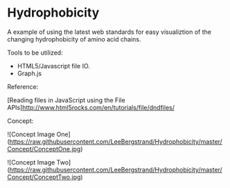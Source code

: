 Hydrophobicity
==============
A example of using the latest web standards for easy visualiztion of the changing hydrophobicity of amino acid chains.

Tools to be utilized:

- HTML5/Javascript file IO.
- Graph.js

Reference:

[Reading files in JavaScript using the File APIs]http://www.html5rocks.com/en/tutorials/file/dndfiles/

Concept:

![Concept Image One] (https://raw.githubusercontent.com/LeeBergstrand/Hydrophobicity/master/Concept/ConceptOne.jpg)

![Concept Image Two] (https://raw.githubusercontent.com/LeeBergstrand/Hydrophobicity/master/Concept/ConceptTwo.jpg)
